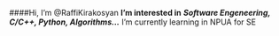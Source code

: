 ####Hi, I’m @RaffiKirakosyan
__I’m interested in__ ___Software Engeneering, C/C++, Python, Algorithms...___
I’m currently learning in NPUA for SE

<!---
RaffiKirakosyan/RaffiKirakosyan is a ✨ special ✨ repository because its `README.md` (this file) appears on your GitHub profile.
You can click the Preview link to take a look at your changes.
--->
